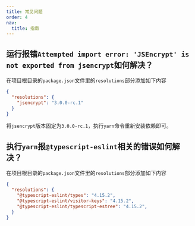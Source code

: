 ```yaml
---
title: 常见问题
order: 4
nav:
  title: 指南
---
```


## 运行报错`Attempted import error: 'JSEncrypt' is not exported from jsencrypt`如何解决？

在项目根目录的`package.json`文件里的`resolutions`部分添加如下内容
```json
{
  "resolutions": {
    "jsencrypt": "3.0.0-rc.1"
  }
}
```
将`jsencrypt`版本固定为`3.0.0-rc.1`，执行`yarn`命令重新安装依赖即可。

## 执行`yarn`报`@typescript-eslint`相关的错误如何解决？

在项目根目录的`package.json`文件里的`resolutions`部分添加如下内容
```json
{
  "resolutions": {
    "@typescript-eslint/types": "4.15.2",
    "@typescript-eslint/visitor-keys": "4.15.2",
    "@typescript-eslint/typescript-estree": "4.15.2",
  }
}
```


